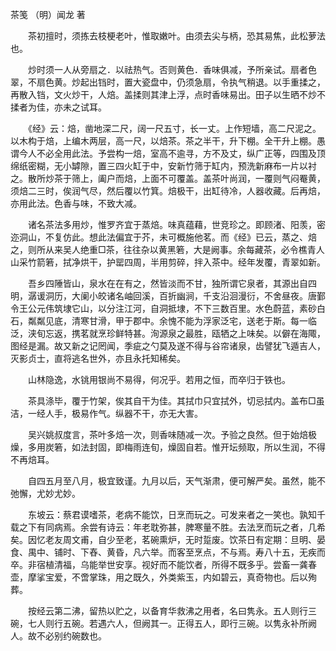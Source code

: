 
茶笺 （明）闻龙 著 

　　茶初擅时，须拣去枝梗老叶，惟取嫩叶。由须去尖与柄，恐其易焦，此松萝法也。

　　炒时须一人从旁扇之．以祛热气。否则黄色．香味俱减，予所亲试。扇者色翠，不扇色黄。炒起出铛时，置大瓷盘中，仍须急扇，令执气稍退。以手重揉之，再散入铛，文火炒干，人焙。盖揉则其津上浮，点时香味易出。田子以生晒不炒不揉者为佳，亦未之试耳。

　　《经》云：焙，凿地深二尺，阔一尺五寸，长一丈。上作短墙，高二尺泥之。以木构于焙，上编木两层，高一尺，以焙茶。茶之半干，升下棚。全干升上棚。愚谓今人不必全用此法。予尝构一焙，室高不逾寻，方不及丈，纵广正等，四围及顶绵纸密糊，无小罅隙，置三四火缸于中，安新竹筛于缸内，预洗新麻布一片以衬之。散所炒茶于筛上，阖户而焙，上面不可覆盖。盖茶叶尚润，一覆则气闷罨黄，须焙二三时，俟润气尽，然后覆以竹箕。焙极干，出缸待冷，人器收藏。后再焙，亦用此法。色香与味，不致大减。

　　诸名茶法多用炒，惟罗齐宜于蒸焙。味真蕴藉，世竞珍之。即顾渚、阳羡，密迩洞山，不复仿此。想此法偏宜于芥，未可概施他茗。而《经》已云，蒸之、焙之，则所从来吴人绝重□茶，往往杂以黄黑箬，大是阙事。余每藏茶，必令樵青人山采竹箭箬，拭净烘干，护罂四周，半用剪碎，拌入茶中。经年发覆，青翠如新。

　　吾乡四陲皆山，泉水在在有之，然皆淡而不甘，独所谓它泉者，其源出自四明，潺谖洞历，大阑小皎诸名岫回溪，百折幽涧，千支沿洄漫衍，不舍昼夜。唐鄞令王公元伟筑埭它山，以分注江河，自洞抵埭，不下三数百里。水色蔚蓝，素砂白石，粼粼见底，清寒甘滑，甲于郡中。余愧不能为浮家泛宅，送老于斯。每一临泛，浃旬忘返，携茗就烹珍鲜特甚。洵源泉之最胜，瓯牺之上味矣。以僻在海陬，图经是漏。故又新之记罔闻，季疵之勺莫及遂不得与谷帘诸泉，齿譬犹飞遁吉人，灭影贞士，直将逃名世外，亦且永托知稀矣。

　　山林隐逸，水铫用银尚不易得，何况乎。若用之恒，而卒归于铁也。

　　茶具涤毕，覆于竹架，俟其自干为佳。其拭巾只宜拭外，切忌拭内。盖布□虽洁，一经人手，极易作气。纵器不干，亦无大害。

　　吴兴姚叔度言，茶叶多焙一次，则香味随减一次。予验之良然。但于始焙极燥，多用炭箬，如法封固，即梅雨连旬，燥固自若。惟开坛频取，所以生润，不得不再焙耳。

　　自四五月至八月，极宜致谨。九月以后，天气渐肃，便可解严矣。虽然，能不弛懈，尤妙尤妙。

　　东坡云：蔡君谟嗜茶，老病不能饮，日烹而玩之。可发来者之一笑也。孰知千载之下有同病焉。余尝有诗云：年老耽弥甚，脾寒量不胜。去法烹而玩之者，几希矣。因忆老友周文甫，自少至老，茗碗熏炉，无时踅废。饮茶日有定期：旦明、晏食、禺中、铺时、下舂、黄昏，凡六举。而客至烹点，不与焉。寿八十五，无疾而卒。非宿植清福，乌能举世安享。视好而不能饮者，所得不既多乎。尝畜一龚春壶，摩挲宝爱，不啻掌珠，用之既久，外类紫玉，内如碧云，真奇物也。后以殉葬。

　　按经云第二沸，留热以贮之，以备育华救沸之用者，名曰隽永。五人则行三碗，七人则行五碗。若遇六人，但阙其一。正得五人，即行三碗。以隽永补所阙人。故不必别约碗数也。 

